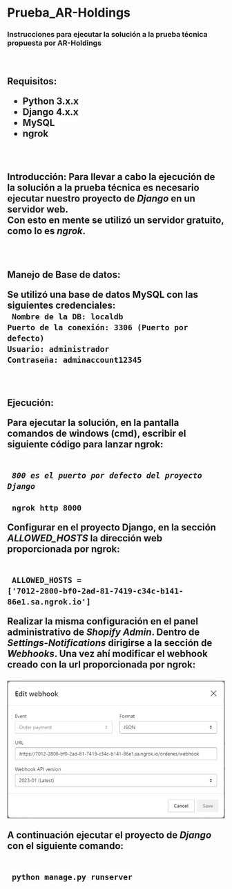 # Prueba_AR-Holdings
<h3>Instrucciones para ejecutar la solución a la prueba técnica propuesta por AR-Holdings

<br><h2>Requisitos:
<ul>
    <li>Python 3.x.x
    <li>Django 4.x.x
    <li>MySQL 
    <li>ngrok
</ul>

<br><h2>Introducción:
Para llevar a cabo la ejecución de la solución a la prueba técnica es necesario ejecutar nuestro proyecto de _Django_ en un servidor web.
<br>Con esto en mente se utilizó un servidor gratuito, como lo es _ngrok_.


<br><h2>Manejo de Base de datos:

<p>Se utilizó una base de datos MySQL con las siguientes credenciales:
<br> <code> Nombre de la DB: localdb </code>
<br><code>Puerto de la conexión: 3306 (Puerto por defecto)</code>
<br> <code>Usuario: administrador</code>
<br> <code>Contraseña: adminaccount12345</code>

<br><h2>Ejecución:

Para ejecutar la solución, en la pantalla comandos de windows (cmd), escribir el siguiente código para lanzar ngrok:

<br> <code>
_800 es el puerto por defecto del proyecto Django_
<br> ngrok http 8000
</code>

Configurar en el proyecto Django, en la sección _ALLOWED_HOSTS_ la dirección web proporcionada por ngrok:

<br> <code>
ALLOWED_HOSTS = ['7012-2800-bf0-2ad-81-7419-c34c-b141-86e1.sa.ngrok.io']
</code>

Realizar la misma configuración en el panel administrativo de _Shopify Admin_. Dentro de _Settings-Notifications_ dirigirse a la sección de _Webhooks_. Una vez ahí modificar el webhook creado con la url proporcionada por ngrok:
<br>
    <br><img src="/ShopifyApp/static/webhook_configuration.png">

A continuación ejecutar el proyecto de _Django_ con el siguiente comando:

<br> <code> python manage.py runserver </code>

